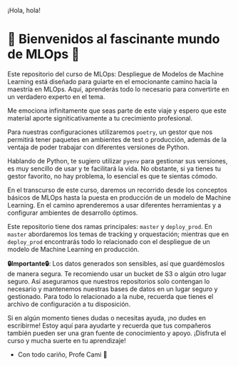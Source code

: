 ¡Hola, hola!

# 💚 Bienvenidos al fascinante mundo de MLOps 💚

Este repositorio del curso de MLOps: Despliegue de Modelos de Machine Learning está diseñado para guiarte en el emocionante camino hacia la maestría en MLOps. Aquí, aprenderás todo lo necesario para convertirte en un verdadero experto en el tema.

Me emociona infinitamente que seas parte de este viaje y espero que este material aporte signiticativamente a tu crecimiento profesional.

Para nuestras configuraciones utilizaremos `poetry`, un gestor que nos permitirá tener paquetes en ambientes de test o producción, además de la ventaja de poder trabajar con diferentes versiones de Python.

Hablando de Python, te sugiero utilizar `pyenv` para gestionar sus versiones, es muy sencillo de usar y te facilitará la vida. No obstante, si ya tienes tu gestor favorito, no hay problema, lo esencial es que te sientas cómodo.

En el transcurso de este curso, daremos un recorrido desde los conceptos básicos de MLOps hasta la puesta en producción de un modelo de Machine Learning. En el camino aprenderemos a usar diferentes herramientas y a configurar ambientes de desarrollo óptimos.

Este repositorio tiene dos ramas principales: `master` y `deploy_prod`. En `master` abordaremos los temas de tracking y orquestación; mientras que en `deploy_prod` encontrarás todo lo relacionado con el despliegue de un modelo de Machine Learning en producción.

**🔒Importante🔒**: Los datos generados son sensibles, así que guardémoslos de manera segura. Te recomiendo usar un bucket de S3 o algún otro lugar seguro. Así aseguramos que nuestros repositorios solo contengan lo necesario y mantenemos nuestras bases de datos en un lugar seguro y gestionado. Para todo lo relacionado a la nube, recuerda que tienes el archivo de configuración a tu disposición.

Si en algún momento tienes dudas o necesitas ayuda, ¡no dudes en escribirme! Estoy aquí para ayudarte y recuerda que tus compañeros también pueden ser una gran fuente de conocimiento y apoyo. ¡Disfruta el curso y mucha suerte en tu aprendizaje!

- Con todo cariño, Profe Cami 💙